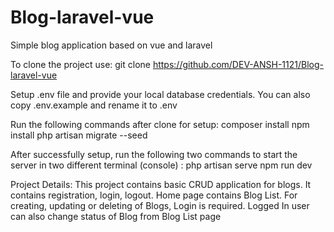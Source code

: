 # Blog-laravel-vue
Simple blog application based on vue and laravel

To clone the project use:
git clone https://github.com/DEV-ANSH-1121/Blog-laravel-vue

Setup .env file and provide your local database credentials.
You can also copy .env.example and rename it to .env

Run the following commands after clone for setup:
composer install
npm install
php artisan migrate --seed

After successfully setup, run the following two commands to start the server in two different terminal (console) :
php artisan serve
npm run dev


Project Details:
This project contains basic CRUD application for blogs.
It contains registration, login, logout.
Home page contains Blog List.
For creating, updating or deleting of Blogs, Login is required.
Logged In user can also change status of Blog from Blog List page
